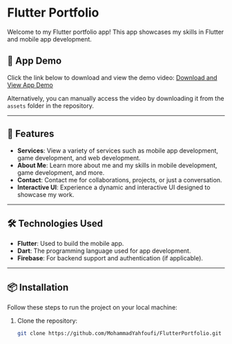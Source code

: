 # **Flutter Portfolio**

Welcome to my Flutter portfolio app! This app showcases my skills in Flutter and mobile app development.

## **📱 App Demo**

Click the link below to download and view the demo video:
[Download and View App Demo](assets/portfolio.mp4)

Alternatively, you can manually access the video by downloading it from the `assets` folder in the repository.

---

## **🚀 Features**

- **Services**: View a variety of services such as mobile app development, game development, and web development.
- **About Me**: Learn more about me and my skills in mobile development, game development, and more.
- **Contact**: Contact me for collaborations, projects, or just a conversation.
- **Interactive UI**: Experience a dynamic and interactive UI designed to showcase my work.

---

## **🛠️ Technologies Used**

- **Flutter**: Used to build the mobile app.
- **Dart**: The programming language used for app development.
- **Firebase**: For backend support and authentication (if applicable).

---

## **📦 Installation**

Follow these steps to run the project on your local machine:

1. Clone the repository:
   ```bash
   git clone https://github.com/MohammadYahfoufi/FlutterPortfolio.git
